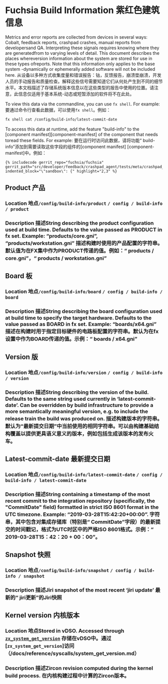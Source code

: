  
# Fuchsia Build Information  紫红色建筑信息 

Metrics and error reports are collected from devices in several ways: Cobalt, feedback reports, crashpad crashes, manual reports from developersand QA.  Interpreting these signals requires knowing where they are generatedfrom to varying levels of detail.  This document describes the places whereversion information about the system are stored for use in these types ofreports.  Note that this information only applies to the base system -dynamically or ephemerally added software will not be included here. 从设备以多种方式收集度量和错误报告：钴，反馈报告，崩溃垫崩溃，开发人员的手动报告和质量检查。解释这些信号需要知道它们从何处产生到不同的细节水平。本文档描述了存储系统版本信息以在这些类型的报告中使用的位置。请注意，此信息仅适用于基本系统-动态或短暂添加的软件将不在此处。

 

To view this data via the commandline, you can use `fx shell`. For example:  要通过命令行查看此数据，可以使用`fx shell`。例如：

```sh
fx shell cat /config/build-info/latest-commit-date
```
 

To access this data at runtime, add the feature "build-info" to the [component manifest][component-manifest] of the component that needs toread these fields.  For example: 要在运行时访问此数据，请将功能“ build-info”添加到需要读取这些字段的组件的[component manifest] [component-manifest]中。例如：

```
{% includecode gerrit_repo="fuchsia/fuchsia" gerrit_path="src/developer/feedback/crashpad_agent/tests/meta/crashpad_agent_unittest.cmx" indented_block="\"sandbox\": {" highlight="2,3" %}
```
 

 

 
## Product  产品 
### Location  地点`/config/build-info/product`  `/ config / build-info / product`

 
### Description  描述String describing the product configuration used at build time.  Defaults to the value passed as PRODUCT in fx set. Example: “products/core.gni”, “products/workstation.gni” 描述构建时使用的产品配置的字符串。默认值为在FX集中作为PRODUCT传递的值。例如：“ products / core.gni”，“ products / workstation.gni”

 
## Board  板 
### Location  地点`/config/build-info/board`  `/ config / build-info / board`

 
### Description  描述String describing the board configuration used at build time to specify the target hardware.  Defaults to the value passed as BOARD in fx set. Example: “boards/x64.gni” 描述在构建时用于指定目标硬件的电路板配置的字符串。默认为在fx设置中作为BOARD传递的值。示例：“ boards / x64.gni”

 
## Version  版 
### Location  地点`/config/build-info/version`  `/ config / build-info / version`

 
### Description  描述String describing the version of the build.  Defaults to the same string used currently in ‘latest-commit-date’.  Can be overridden by build infrastructure to provide a more semantically meaningful version, e.g. to include the release train the build was produced on.  描述构建版本的字符串。默认为“最新提交日期”中当前使用的相同字符串。可以由构建基础结构覆盖以提供更具语义意义的版本，例如包括生成该版本的发布火车。

 
## Latest-commit-date  最新提交日期 
### Location  地点`/config/build-info/latest-commit-date`  `/ config / build-info / latest-commit-date`

 
### Description  描述String containing a timestamp of the most recent commit to the integration repository (specifically, the "CommitDate" field) formatted in strict ISO 8601 format in the UTC timezone.  Example: “2019-03-28T15:42:20+00:00”.  字符串，其中包含对集成存储库（特别是“ CommitDate”字段）的最新提交的时间戳记，格式为UTC时区中的严格ISO 8601格式。示例：“ 2019-03-28T15：42：20 + 00：00”。

 
## Snapshot  快照 
### Location  地点`/config/build-info/snapshot`  `/ config / build-info / snapshot`

 
### Description  描述Jiri snapshot of the most recent ‘jiri update’  最新的“ jiri更新”的Jiri快照

 
## Kernel version  内核版本 

 
### Location  地点Stored in vDSO.  Accessed through [`zx_system_get_version`]( /docs/reference/syscalls/system_get_version.md)  存储在vDSO中。通过[`zx_system_get_version`]访问（/docs/reference/syscalls/system_get_version.md）

 
### Description  描述Zircon revision computed during the kernel build process.  在内核构建过程中计算的Zircon版本。


